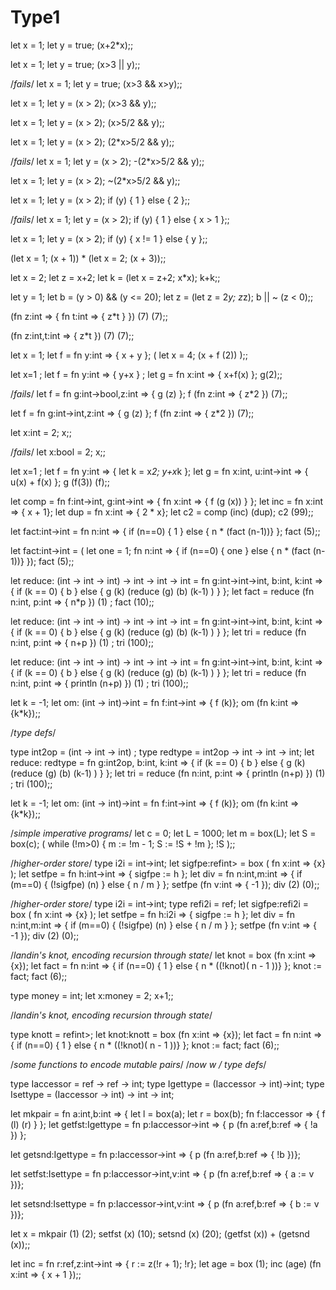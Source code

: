 # Type1

let x = 1; let y = true; (x+2*x);;

let x = 1; let y = true; (x>3 || y);;

/*fails*/
let x = 1; let y = true; (x>3 && x>y);;

let x = 1; let y = (x > 2); (x>3 && y);;

let x = 1; let y = (x > 2); (x>5/2 && y);;

let x = 1; let y = (x > 2); (2*x>5/2 && y);;

/*fails*/
let x = 1; let y = (x > 2); -(2*x>5/2 && y);;

let x = 1; let y = (x > 2); ~(2*x>5/2 && y);;

let x = 1; let y = (x > 2); if (y) { 1 } else { 2 };;

/*fails*/
let x = 1; let y = (x > 2); if (y) { 1 } else { x > 1 };;

let x = 1; let y = (x > 2); if (y) { x != 1 } else { y };;

(let x = 1; (x + 1)) * (let x = 2; (x + 3));;

let x = 2; let z = x+2; let k = (let x = z+2; x*x); k+k;;

let y = 1; let b = (y > 0) && (y <= 20); let z = (let z = 2*y;  z*z); b || ~ (z < 0);;

(fn z:int => { fn t:int => { z*t } }) (7) (7);;

(fn z:int,t:int => { z*t }) (7) (7);;

let x = 1; let f = fn y:int => { x + y }; ( let x = 4; (x + f (2)) );;

let x=1 ; let f = fn y:int => { y+x } ; let g = fn x:int => { x+f(x) }; g(2);;

/*fails*/
let f = fn g:int->bool,z:int => { g (z) }; f (fn z:int => { z*2 }) (7);;

let f = fn g:int->int,z:int => { g (z) }; f (fn z:int => { z*2 }) (7);;

let x:int = 2; x;;

/*fails*/
let x:bool = 2; x;;

let x=1 ; let f = fn y:int => { let k = x*2; y+x*k }; let g = fn x:int, u:int->int => { u(x) + f(x) }; g  (f(3)) (f);;

let comp = fn f:int->int, g:int->int => { fn x:int => { f (g (x)) } }; let inc = fn x:int => { x + 1}; let dup = fn x:int => { 2 * x}; let c2 = comp (inc) (dup); c2 (99);;

let fact:int->int = fn n:int => { if (n==0) { 1 } else { n * (fact (n-1))} }; fact (5);;

let fact:int->int = ( let one = 1; fn n:int => { if (n==0) { one } else { n * (fact (n-1))} }); fact (5);;

let reduce: (int -> int -> int) -> int -> int -> int = fn g:int->int->int, b:int, k:int => { if (k == 0) { b } else { g (k) (reduce (g) (b) (k-1) ) } }; let fact = reduce (fn n:int, p:int => { n*p }) (1) ; fact (10);;

let reduce: (int -> int -> int) -> int -> int -> int = fn g:int->int->int, b:int, k:int  => { if (k == 0) { b } else { g (k) (reduce (g) (b) (k-1) ) } }; let tri = reduce (fn n:int, p:int => { n+p }) (1) ; tri (100);;

let reduce: (int -> int -> int) -> int -> int -> int = fn g:int->int->int, b:int, k:int  => { if (k == 0) { b } else { g (k) (reduce (g) (b) (k-1) ) } }; let tri = reduce (fn n:int, p:int => { println (n+p) }) (1) ; tri (100);;

let k = -1; let om: (int -> int)->int = fn f:int->int => { f (k)}; om (fn k:int => {k*k});;

/*type defs*/

type int2op = (int -> int -> int) ; type redtype = int2op -> int -> int -> int; let reduce: redtype = fn g:int2op, b:int, k:int  => { if (k == 0) { b } else { g (k) (reduce (g) (b) (k-1) ) } }; let tri = reduce (fn n:int, p:int => { println (n+p) }) (1) ; tri (100);;

let k = -1; let om: (int -> int)->int = fn f:int->int => { f (k)}; om (fn k:int => {k*k});;

/*simple imperative programs*/
let c = 0; let L = 1000; let m = box(L); let S = box(c); ( while (!m>0) { m := !m - 1; S := !S + !m }; !S );;

/*higher-order store*/
type i2i = int->int; let sigfpe:ref<int->int> = box ( fn x:int => {x} ); let setfpe = fn h:int->int => { sigfpe := h }; let div = fn n:int,m:int => { if (m==0) { (!sigfpe) (n) } else { n / m } }; setfpe (fn v:int => { -1 }); div (2) (0);;

/*higher-order store*/
type i2i = int->int; type refi2i = ref<i2i>; let sigfpe:refi2i = box ( fn x:int => {x} ); let setfpe = fn h:i2i => { sigfpe := h };
let div = fn n:int,m:int => { if (m==0) { (!sigfpe) (n) } else { n / m } }; setfpe (fn v:int => { -1 }); div (2) (0);;

/*landin's knot, encoding recursion through state*/
let knot = box (fn x:int => {x}); let fact = fn n:int => { if (n==0) { 1 } else { n * ((!knot)( n - 1 ))} }; knot := fact; fact (6);;

type money = int; let x:money = 2; x+1;;

/*landin's knot, encoding recursion through state*/

type knott = ref<int->int>; let knot:knott = box (fn x:int => {x}); let fact = fn n:int => { if (n==0) { 1 } else { n * ((!knot)( n - 1 ))} }; knot := fact; fact (6);;

/*some functions to encode mutable pairs*/
/*now w / type defs*/

type Iaccessor = ref<int> -> ref<int> -> int; type Igettype = (Iaccessor -> int)->int; type Isettype = (Iaccessor -> int) -> int -> int;

let mkpair =     fn a:int,b:int => { let l = box(a); let r = box(b); fn f:Iaccessor => { f (l) (r) } }; let getfst:Igettype = fn p:Iaccessor->int => { p (fn a:ref<int>,b:ref<int> => { !a }) };

let getsnd:Igettype = fn p:Iaccessor->int => { p (fn a:ref<int>,b:ref<int> => { !b })};

let setfst:Isettype  = fn p:Iaccessor->int,v:int => { p (fn a:ref<int>,b:ref<int> => { a := v })};

let setsnd:Isettype = fn p:Iaccessor->int,v:int => { p (fn a:ref<int>,b:ref<int> => { b := v })};

let x = mkpair (1) (2); setfst (x) (10); setsnd (x) (20); (getfst (x)) + (getsnd (x));;

let inc = fn r:ref<int>,z:int->int => { r := z(!r + 1); !r}; let age = box (1); inc (age) (fn x:int => { x + 1 });;
